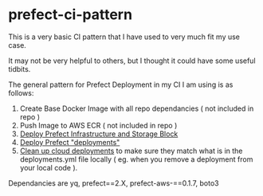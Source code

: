 # prefect-ci-pattern

This is a very basic CI pattern that I have used to very much fit my use case.

It may not be very helpful to others, but I thought it could have some useful tidbits.

The general pattern for Prefect Deployment in my CI I am using is as follows:

1. Create Base Docker Image with all repo dependancies ( not included in repo )
2. Push Image to AWS ECR ( not included in repo )
3. [Deploy Prefect Infrastructure and Storage Block](deploy/prefect/infrastructure.py)
4. [Deploy Prefect "deployments"](deploy/scripts/build_apply_prefect.sh)
5. [Clean up cloud deployments](deploy/scripts/delete_redundant_deployments.py) to make sure they match what is in the deployments.yml file locally ( eg. when you remove a deployment from your local code ).

Dependancies are yq, prefect==2.X, prefect-aws-==0.1.7, boto3
